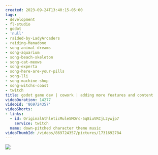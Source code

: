 ```yaml
---
created: 2023-09-24T13:40:15-05:00
tags:
- development
- fl-studio
- godot
- 'null'
- raided-by-LadyArcaders
- raiding-Manadono
- song-animal-dreams
- song-aquarium
- song-beach-skeleton
- song-cat-meows
- song-experta
- song-here-are-your-pills
- song-lli
- song-machine-shop
- song-witchs-coast
- twitch
title: godot game dev | cowork | adding more features and content
videoDuration: 14277
videoId: '869724357'
videoShorts:
- links:
  - id: OriginalAthleticMuleSMOrc-5q8iuVRCjL2ywjp7
    service: twitch
  name: down-pitched character theme music
videoThumbId: /videos/869724357/pictures/1731692784
---
```


![](20230924184015.jpg)

